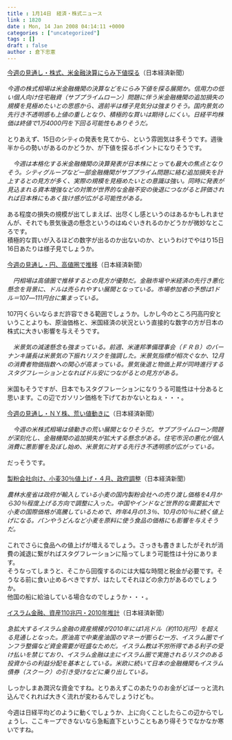 ```yaml
---
title : 1月14日　経済・株式ニュース
link : 1820
date : Mon, 14 Jan 2008 04:14:11 +0000
categories : ["uncategorized"]
tags : []
draft : false
author : 倉下忠憲
---
```


<A HREF="http://www.nikkei.co.jp/news/market/20080113m1MS3M13004130108.html" TARGET="_blank">今週の見通し・株式、米金融決算にらみ下値探る</A>（日本経済新聞）<BR><BR><I>今週の株式相場は米金融機関の決算などをにらみ下値を探る展開か。信用力の低い個人向け住宅融資（サブプライムローン）問題に伴う米金融機関の追加損失の規模を見極めたいとの思惑から、週前半は様子見気分は強まりそう。国内景気の先行き不透明感も上値の重しとなり、積極的な買いは期待しにくい。日経平均株価は終値で1万4000円を下回る可能性もありそうだ。</I><BR><BR>とりあえず、15日のシティの発表を見てから、という雰囲気は多そうです。週後半からの勢いがあるのかどうか、が下値を探るポイントになりそうです。<BR><BR><I>　今週は本格化する米金融機関の決算発表が日本株にとっても最大の焦点となりそう。シティグループなど一部金融機関がサブプライム問題に絡む追加損失を計上するとの見方が多く、実際の規模を見極めたいとの意識は強い。同時に発表が見込まれる資本増強などの対策が世界的な金融不安の後退につながると評価されれば日本株にもあく抜け感が広がる可能性がある。</I><BR><BR>ある程度の損失の規模が出てしまえば、出尽くし感というのはあるかもしれませんが、それでも景気後退の懸念というのはぬぐいきれるのかどうかが微妙なところです。<BR>積極的な買いが入るほどの数字が出るのか出ないのか、というわけでやはり15日16日あたりは様子見でしょうか。<BR><BR><A HREF="http://www.nikkei.co.jp/news/market/20080113m2MS3M13003130108.html" TARGET="_blank">今週の見通し・円、高値圏で推移</A>（日本経済新聞）<BR><BR><I>　円相場は高値圏で推移するとの見方が優勢だ。金融市場や米経済の先行き悪化懸念を背景に、ドルは売られやすい展開となっている。市場参加者の予想は1ドル＝107―111円台に集まっている。</I><BR><BR>107円くらいならまだ許容できる範囲でしょうか。しかし今のところ円高円安ということよりも、原油価格と、米国経済の状況という直接的な数字の方が日本の株式に大きい影響を与えそうです。<BR><BR><I>　米景気の減速懸念も強まっている。前週、米連邦準備理事会（ＦＲＢ）のバーナンキ議長は米景気の下振れリスクを強調した。米景気指標が相次ぐなか、12月の消費者物価指数への関心が高まっている。景気後退と物価上昇が同時進行するスタグフレーションとなればドル安につながるとの見方がある。</I><BR><BR>米国もそうですが、日本でもスタグフレーションになりうる可能性は十分あると思います。この辺でガソリン価格を下げておかないとねぇ・・・。<BR><BR><A HREF="http://www.nikkei.co.jp/news/market/20080113c8MS3M13002130108.html" TARGET="_blank">今週の見通し・ＮＹ株、荒い値動きに</A>（日本経済新聞）<BR><BR><I>　今週の米株式相場は値動きの荒い展開となりそうだ。サブプライムローン問題が深刻化し、金融機関の追加損失が拡大する懸念がある。住宅市況の悪化が個人消費に悪影響を及ぼし始め、米景気に対する先行き不透明感が広がっている。</I><BR><BR>だっそうです。<BR><BR><A HREF="http://www.nikkei.co.jp/news/keizai/20080114AT3S1300L13012008.html" TARGET="_blank">製粉会社向け、小麦30％値上げ・４月、政府調整</A>（日本経済新聞）<BR><BR><I>農林水産省は政府が輸入している小麦の国内製粉会社への売り渡し価格を4月から30％程度上げる方向で調整に入った。中国やインドなど世界的な需要拡大で小麦の国際価格が高騰しているためで、昨年4月の1.3％、10月の10％に続く値上げになる。パンやうどんなど小麦を原料に使う食品の価格にも影響を与えそうだ。</I><BR><BR>これでさらに食品への値上げが増えるでしょう。さっきも書きましたがそれが消費の減退に繋がればスタグフレーションに陥ってしまう可能性は十分にあります。<BR>そうなってしまうと、そこから回復するのには大幅な時間と税金が必要です。そうなる前に食い止めるべきですが、はたしてそれほどの余力があるのでしょうか。<BR>他国の船に給油している場合なのでしょうか・・・。<BR><BR><A HREF="http://www.nikkei.co.jp/news/main/20080114AT2M1101R13012008.html#fIrst" TARGET="_blank">イスラム金融、資産110兆円・2010年推計</A>（日本経済新聞）<BR><BR><I>急拡大するイスラム金融の資産規模が2010年には1兆ドル（約110兆円）を超える見通しとなった。原油高で中東産油国のマネーが膨らむ一方、イスラム圏でインフラ整備など資金需要が旺盛なためだ。イスラム教は不労所得である利子の受け払いを禁じており、イスラム金融は主にイスラム圏で実施されるリスクのある投資からの利益分配を基本としている。米欧に続いて日本の金融機関もイスラム債券（スクーク）の引き受けなどに乗り出している。</I> <BR><BR>しっかしまあ潤沢な資金ですね。とりあえずこのあたりのお金がどばーっと流れ込んでくれれば大きく流れが変わるんでしょうけども。<BR><BR>今週は日経平均どのように動くでしょうか、上に向くことしたらこの辺からでしょうし、ここキープできないなら急転直下ということもあり得そうでなかなか寒いですね。<br><br>
